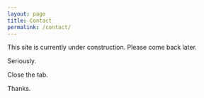 ```yaml
---
layout: page
title: Contact
permalink: /contact/
---
```


This site is currently under construction. Please come back later.

Seriously.

Close the tab.

Thanks.
